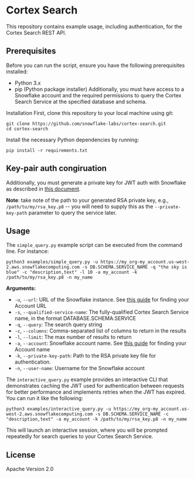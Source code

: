 # Cortex Search

This repository contains example usage, including authentication, for the Cortex Search REST API.

## Prerequisites

Before you can run the script, ensure you have the following prerequisites installed:

- Python 3.x
- pip (Python package installer)
  Additionally, you must have access to a Snowflake account and the required permissions to query the Cortex Search Service at the specified database and schema.

Installation
First, clone this repository to your local machine using git:

```
git clone https://github.com/snowflake-labs/cortex-search.git
cd cortex-search
```

Install the necessary Python dependencies by running:

```
pip install -r requirements.txt
```

## Key-pair auth congiruation

Additionally, you must generate a private key for JWT auth with Snowflake as described in [this document](https://docs.snowflake.com/user-guide/key-pair-auth#configuring-key-pair-authentication).

**Note**: take note of the path to your generated RSA private key, e.g., `/path/to/my/rsa_key.p8` -- you will need to supply this as the `--private-key-path` parameter to query the service later.

## Usage

The `simple_query.py` example script can be executed from the command line. For instance:

```
python3 examples/simple_query.py -u https://my_org-my_account.us-west-2.aws.snowflakecomputing.com -s DB.SCHEMA.SERVICE_NAME -q "the sky is blue" -c "description,text" -l 10 -a my_account -k /path/to/my/rsa_key.p8 -n my_name
```

**Arguments:**

- `-u`, `--url`: URL of the Snowflake instance. See [this guide](https://docs.snowflake.com/en/user-guide/admin-account-identifier#finding-the-organization-and-account-name-for-an-account) for finding your Account URL
- `-s`, `--qualified-service-name`: The fully-qualified Cortex Search Service name, in the format DATABASE.SCHEMA.SERVICE
- `-q`, `--query`: The search query string
- `-c`, `--columns`: Comma-separated list of columns to return in the results
- `-l`, `--limit`: The max number of results to return
- `-a`, `--account`: Snowflake account name. See [this guide](https://docs.snowflake.com/en/user-guide/admin-account-identifier#finding-the-organization-and-account-name-for-an-account) for finding your Account name
- `-k`, `--private-key-path`: Path to the RSA private key file for authentication.
- `-n`, `--user-name`: Username for the Snowflake account

The `interactive_query.py` example provides an interactive CLI that demonstrates caching the JWT used for authentication between requests for better performance and implements retries when the JWT has expired. You can run it like the following:

```
python3 examples/interactive_query.py -u https://my_org-my_account.us-west-2.aws.snowflakecomputing.com -s DB.SCHEMA.SERVICE_NAME -c "description,text" -a my_account -k /path/to/my/rsa_key.p8 -n my_name
```

This will launch an interactive session, where you will be prompted repeatedly for search queries to your Cortex Search Service.

## License

Apache Version 2.0

